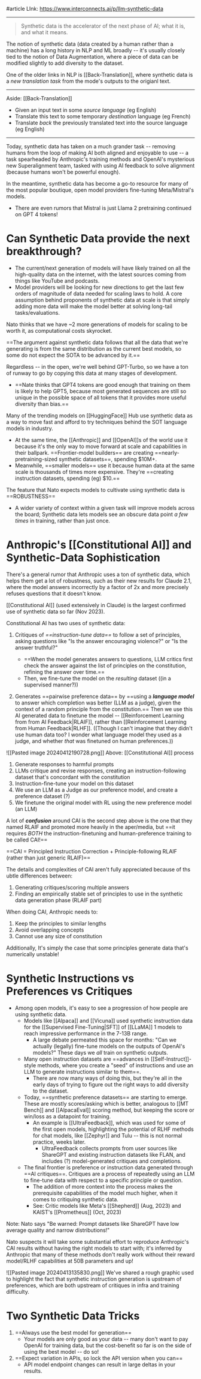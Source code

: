 #article 
LInk: https://www.interconnects.ai/p/llm-synthetic-data

----

> Synthetic data is the accelerator of the next phase of AI; what it is, and what it means.

The notion of synthetic data (data created by a human rather than a machine) has a long history in NLP and ML broadly -- it's usually closely tied to the notion of Data Augmentation, where a piece of data can be modified slightly to add diversity to the dataset.

One of the older links in NLP is [[Back-Translation]], where synthetic data is a *new translation task* from the mode's outputs to the origianl text.

---
Aside: [[Back-Translation]]
- Given an input text in some *source language* (eg English)
- Translate this text to some temporary *destination* language (eg French)
- Translate *back* the previously translated text into the source language (eg English)
---

Today, synthetic data has taken on a much grander task -- removing humans from the loop of making AI both aligned and enjoyable to use -- a task spearheaded by Anthropic's training methods and OpenAI's mysterious new Superalignment team, tasked with using AI feedback to solve alignment (because humans won't be powerful enough).

In the meantime, synthetic data has become a go-to resource for many of the most popular boutique, open model providers fine-tuning Meta/Mistral's models.
- There are even rumors that Mistral is just Llama 2 pretraining continued on GPT 4 tokens!

# Can Synthetic Data provide the next breakthrough?
- The current/next generation of models will have likely trained on all the high-quality data on the internet, with the latest sources coming from things like YouTube and podcasts. 
- Model providers will be looking for new directions to get the last few orders of magnitude of data needed for scaling laws to hold. A core assumption behind proponents of synthetic data at scale is that simply adding more data will make the model better at solving long-tail tasks/evaluations.

Nato thinks that we have ~2 more generations of models for scaling to be worth it, as computational costs skyrocket.

==The argument against synthetic data follows that all the data that we're generating is from the same distribution as the current best models, so some do not expect the SOTA to be advanced by it.==

Regardless -- in the open, we're well behind GPT-Turbo, so we have a ton of runway to go by copying this data at many stages of development.
- ==Nate thinks that GPT4 tokens are good enough that training on them is likely to help GPT5, because most generated sequences are still so unique in the possible space of all tokens that it provides more useful diversity than bias.==

Many of the trending models on [[HuggingFace]] Hub use synthetic data as a way to move fast and afford to try techniques behind the SOT language models in industry.
- At the same time, the [[Anthropic]] and [[OpenAI]]s of the world use it because it's the only way to move forward at scale and capabilities in their ballpark. ==Frontier-model builders== are creating ==nearly-pretraining-sized synthetic datasets==, spending $10M+.
- Meanwhile, ==smaller models== use it because human data at the same scale is thousands of times more expensive. They're ==creating instruction datasets, spending (eg) $10.==


The feature that Nato expects models to cultivate using synthetic data is ==ROBUSTNESS==
- A wider variety of context within a given task will improve models across the board; Synthetic data lets models see an obscure data point *a few times* in training, rather than just once.


# Anthropic's [[Constitutional AI]] and Synthetic-Data Sophistication

There's a general rumor that Anthropic uses a ton of synthetic data, which helps them get a lot of robustness, such as their new results for Claude 2.1, where the model answers incorrectly by a factor of 2x and more precisely refuses questions that it doesn't know.

[[Constitutional AI]] (used extensively in Claude) is the largest confirmed use of synthetic data so far (Nov 2023).

Constitutional AI has two uses of synthetic data:
1. Critiques of *==instruction-tune data==* to follow a set of principles, asking questions like "Is the answer encouraging violence?" or "Is the answer truthful?"
	- ==When the model generates answers to questions, LLM critics first check the answer against the list of principles on the constitution, refining the answer over time.==
	- Then, we fine-tune the model on the *resulting* dataset ((in a supervised manner?))

2. Generates ==pairwise preference data== by ==using a ***language model*** to answer which completion was better (LLM as a judge), given the context of a random principle from the constitution.== Then we use this AI generated data to finetune the model -- [[Reinforcement Learning from from AI Feedback|RLAIF]], rather than [[Reinforcement Learning from Human Feedback|RLHF]]. ((Though I can't imagine that they didn't use human data too? I wonder what language model they used as a judge, and whether *that* was finetuned on human preferences.))

![[Pasted image 20240412190728.png]]
Above: [[Constitutional AI]] process
1. Generate responses to harmful prompts
2. LLMs critique and revise responses, creating an instruction-following dataset that's concordant with the constitution
3. Instruction-fine-tune your model on this dataset
4. We use an LLM as a Judge as our preference model, and create a preference dataset (?)
5. We finetune the original model with RL using the new preference model (an LLM)


A lot of ***confusion*** around CAI is the second step above is the one that they named RLAIF and promoted more heavily in the aper/media, but ==it requires *BOTH* the instruction-finetuning and human-preference training to be called CAI!==

==CAI = Principled Instruction Correction + Principle-following RLAIF (rather than just generic RLAIF)==

The details and complexities of CAI aren't fully appreciated because of ths ubtle differences between:
1. Generating critiques/scoring multiple answers
2. Finding an empirically stable set of principles to use in the synthetic data generation phase (RLAIF part)

When doing CAI, Anthropic needs to:
1. Keep the principles to similar lengths
2. Avoid overlapping concepts
3. Cannot use any size of constitution

Additionally, It's simply the case that some principles generate data that's numerically unstable!


# Synthetic Instructions vs Preferences vs Critiques
- Among open models, it's easy to see a progression of how people are using synthetic data.
	- Models like [[Alpaca]] and [[Vicuna]] used synthetic instruction data for the [[Supervised Fine-Tuning|SFT]] of [[LLaMA]] 1 models to reach impressive performance in the 7-13B range.
		- A large debate permeated this space for months: "Can we actually (legally) fine-tune models on the outputs of OpenAI's models?" These days we *all* train on synthetic outputs.
	- Many open instruction datasets are ==advances in [[Self-Instruct]]-style methods, where you create a "seed" of instructions and use an LLM to generate instructions similar to them==.
		- There are now many ways of doing this, but they're all in the early days of trying to figure out the right ways to add diversity to the dataset.
	- Today, ==synthetic preference datasets== are starting to emerge. These are mostly scores/asking which is better, analogous to [[MT Bench]] and [[AlpacaEval]] scoring method, but keeping the score or win/loss as a datapoint for training.
		- An example is [[UltraFeedback]], which was used for some of the first open models, highlighting the potential of RLHF methods for chat models, like [[Zephyr]] and Tulu -- this is not normal practice, weeks later.
			- UltraFeedback collects prompts from user sources like ShareGPT and existing instruction datasets like FLAN, and includes (?) model-generated critiques and completions.
	- The final frontier is preference or instruction data generated through ==AI critiques==. Critiques are a process of repeatedly using an LLM to fine-tune data with respect to a specific principle or question.
		- The addition of more context into the process makes the prerequisite capabilities of the model much higher, when it comes to critiquing synthetic data.
		- See: Critic models like Meta's [[Shepherd]] (Aug, 2023) and KAIST's [[Prometheus]] (Oct, 2023)

Note: Nato says "Be warned: Prompt datasets like ShareGPT have low average quality and narrow distributions!"


Nato suspects it will take some substantial effort to reproduce Anthropic's CAI results without having the right models to start with; it's inferred by Anthropic that many of these methods don't really work without their reward model/RLHF capabilities at 50B parameters and up!

![[Pasted image 20240413135830.png]]
We've shared a rough graphic used to highlight the fact that synthetic instruction generation is upstream of preferences, which are both upstream of critiques in infra and training difficulty.

# Two Synthetic Data Tricks
1. ==Always use the best model for generation==
	- Your models are only good as your data -- many don't want to pay OpenAI for training data, but the cost-benefit so far is on the side of using the best model -- do so!
2. ==Expect variation in APIs, so lock the API version when you can==
	- API model endpoint changes can result in large deltas in your results.